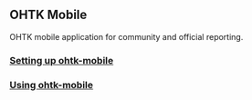 ## OHTK Mobile
OHTK mobile application for community and official reporting.

### [Setting up ohtk-mobile](/ohtk-docs/mobile-setup)

### [Using ohtk-mobile](/ohtk-docs/ms-guide)
